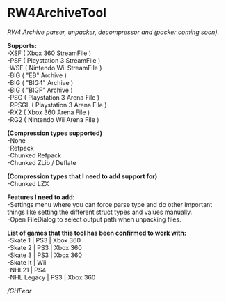 # RW4ArchiveTool
*RW4 Archive parser, unpacker, decompressor and (packer coming soon).* <br>

**Supports:** <br>
-XSF ( Xbox 360 StreamFile ) <br>
-PSF ( Playstation 3 StreamFile ) <br>
-WSF ( Nintendo Wii StreamFile ) <br>
-BIG ( "EB" Archive ) <br>
-BIG ( "BIG4" Archive ) <br>
-BIG ( "BIGF" Archive ) <br>
-PSG ( Playstation 3 Arena File ) <br>
-RPSGL ( Playstation 3 Arena File ) <br>
-RX2 ( Xbox 360 Arena File ) <br>
-RG2 ( Nintendo Wii Arena File ) <br>

**(Compression types supported)** <br>
-None <br>
-Refpack <br>
-Chunked Refpack <br>
-Chunked ZLib / Deflate <br>

**(Compression types that I need to add support for)** <br>
-Chunked LZX <br>

**Features I need to add:** <br>
-Settings menu where you can force parse type and do other important things like setting the different struct types and values manually. <br>
-Open FileDialog to select output path when unpacking files. <br>

**List of games that this tool has been confirmed to work with:** <br>
-Skate 1 | PS3 | Xbox 360 <br>
-Skate 2 | PS3 | Xbox 360 <br>
-Skate 3 | PS3 | Xbox 360 <br>
-Skate It | Wii <br>
-NHL21 | PS4 <br>
-NHL Legacy | PS3 | Xbox 360 <br>


*/GHFear*
